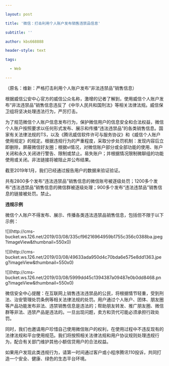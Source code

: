 ---
layout: post
title: '微信：打击利用个人账户发布销售违禁品信息'
subtitle: ''
author: kbs668888
header-style: text
tags:
  - Web
---
（原名：维新：严格打击利用个人账户发布“非法违禁品”销售信息）

根据威信公安中心官方的威信公众名称，激增的记者了解到，使用威信个人账户发布“非法违禁品”销售信息违反了《中华人民共和国刑法》等相关法律法规。威信保卫组将坚决处理违法行为，严厉打击。

为了规范微信个人账户信息发布行为，保护微信用户的信息安全和合法权益，微信个人账户按照要求以任何形式发布、展示和传播“违法违禁品”的各类销售信息。国家有关法律法规的TS，以及《腾讯威信软件许可与服务协议》和《威信个人账户使用规定》的规定。根据违规行为的严重程度，采取分步处罚机制：发现内容后立即删除，屏蔽微信好友圈；根据vi情况，对微信账户部分或全部功能的使用、账户关闭和永久关闭进行警告、限制或禁止。易失账户；并根据情况限制微聊组的功能使用或关闭。非法链接将被阻止并公布结果。

截至2019年1月，我们已经通过报告用户的数据来验证验证。

共有2800多个发布“违法违禁品”销售信息的微信账号被逐级处罚；1200多个发布“违法违禁品”销售信息的微信群被逐级处理；900多个发布“违法违禁品”销售信息的链接被处罚。禁止。

 **违规示例**

微信个人账户不得发布、展示、传播各类违法违禁品销售信息，包括但不限于以下示例：

![](http://cms-
bucket.ws.126.net/2019/03/08/335cf96216964959b1755c356c0388ba.jpeg?imageView&thumbnail=550x0)  

![](http://cms-
bucket.ws.126.net/2019/03/08/49633ada950d4c70bda6e575e8dd1363.jpeg?imageView&thumbnail=550x0)

![](http://cms-
bucket.ws.126.net/2019/03/08/5999dd45c1394387a09487e0b0dd8468.png?imageView&thumbnail=550x0)

微信安全中心提醒：在互联网上销售违法违禁品的公民，将根据情节轻重，受到刑法、治安管理处罚条例等相关法律法规的处罚。用户通过个人账户、团体、朋友圈等产品功能发布非法、违禁销售信息是违法的；帮助朋友转发、推广朋友圈、微信群等非法、违禁产品是违法的。一旦出现问题，卖方和货代可能必须承担行政处罚。

同时，我们也邀请用户珍惜自己使用微信账户的权利，在使用过程中不违反现有的法律法规和平台使用规范。我们将按照相关法律法规和用户协议规则处理违规行为，配合有关部门维护其他小额信贷用户的合法权益。

如果用户发现此类违规行为，请第一时间通过客户或小程序腾讯110投诉，共同打造一个安全、健康、绿色的生态平台环境。


